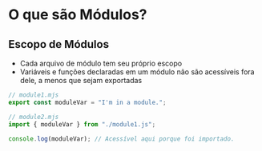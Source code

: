 # O que são Módulos?

## <a id="escopo-modulo">Escopo de Módulos</a>

- Cada arquivo de módulo tem seu próprio escopo
- Variáveis e funções declaradas em um módulo não são acessíveis fora dele, a menos que sejam exportadas

```JavaScript
// module1.mjs
export const moduleVar = "I'm in a module.";

// module2.mjs
import { moduleVar } from "./module1.js";

console.log(moduleVar); // Acessível aqui porque foi importado.
```